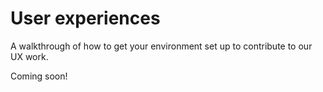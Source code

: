 # User experiences

A walkthrough of how to get your environment set up to contribute to our UX work.

Coming soon!

